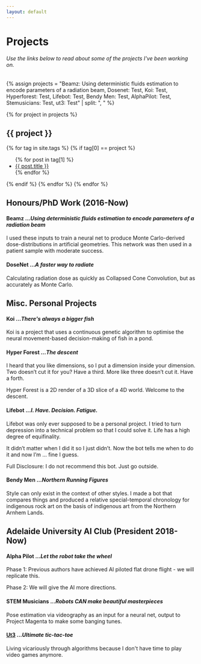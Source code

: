 ```yaml
---
layout: default
---
```

<!-- <img class="profile-picture" src="/img/projects.jpg"> -->

# Projects
###### Use the links below to read about some of the projects I've been working on.

{% assign projects =
"Beamz: Using deterministic fluids estimation to encode parameters of a radiation beam,
Dosenet: Test,
Koi: Test,
Hyperforest: Test,
Lifebot: Test,
Bendy Men: Test,
AlphaPilot: Test,
Stemusicians: Test,
ut3: Test"
| split: ",
" %}

{% for project in projects %}
## {{ project }}
{% for tag in site.tags %}
{% if tag[0] == project %}
<ul>
  {% for post in tag[1] %}
    <li><a href="{{ post.url }}">{{ post.title }}</a></li>
  {% endfor %}
</ul>
{% endif %}
{% endfor %}
{% endfor %}

## Honours/PhD Work (2016-Now)

#### Beamz ...*Using deterministic fluids estimation to encode parameters of a radiation beam*

I used these inputs to train a neural net to produce Monte Carlo-derived dose-distributions in artificial geometries.  This network was then used in a patient sample with moderate success.

#### DoseNet ...*A faster way to radiate*
Calculating radiation dose as quickly as Collapsed Cone Convolution, but as accurately as Monte Carlo.


## Misc. Personal Projects

#### Koi ...*There's always a bigger fish*
Koi is a project that uses a continuous genetic algorithm to optimise the neural movement-based decision-making of fish in a pond.

#### Hyper Forest ...*The descent*
I heard that you like dimensions, so I put a dimension inside your dimension.  Two doesn’t cut it for you?  Have a third.  More like three doesn’t cut it.  Have a forth.  

Hyper Forest is a 2D render of a 3D slice of a 4D world.  Welcome to the descent.

#### Lifebot ...*I. Have. Decision. Fatigue.*
Lifebot was only ever supposed to be a personal project.  I tried to turn depression into a technical problem so that I could solve it.   Life has a high degree of equifinality.  

It didn’t matter when I did it so I just didn’t.  Now the bot tells me when to do it and now I’m … fine I guess.  

Full Disclosure:  I do not recommend this bot.   Just go outside.  

#### Bendy Men ...*Northern Running Figures*
Style can only exist in the context of other styles.  I made a bot that compares things and produced a relative special-temporal chronology for indigenous rock art on the basis of indigenous art from the Northern Arnhem Lands.  


## Adelaide University AI Club \(President 2018-Now)

#### Alpha Pilot ...*Let the robot take the wheel*
Phase 1:  Previous authors have achieved AI piloted flat drone flight - we will replicate this.

Phase 2:  We will give the AI more directions.


#### STEM Musicians ...*Robots CAN make beautiful masterpieces*
Pose estimation via videography as an input for a neural net, output to Project Magenta to make some banging tunes.  

#### [Ut3](https://jameskeal.com.au/2019/06/04/temporal-difference-learning-for-ultimate-tic-tac-toe.html) ...*Ultimate tic-tac-toe*
Living vicariously through algorithms because I don't have time to play video games anymore.  
